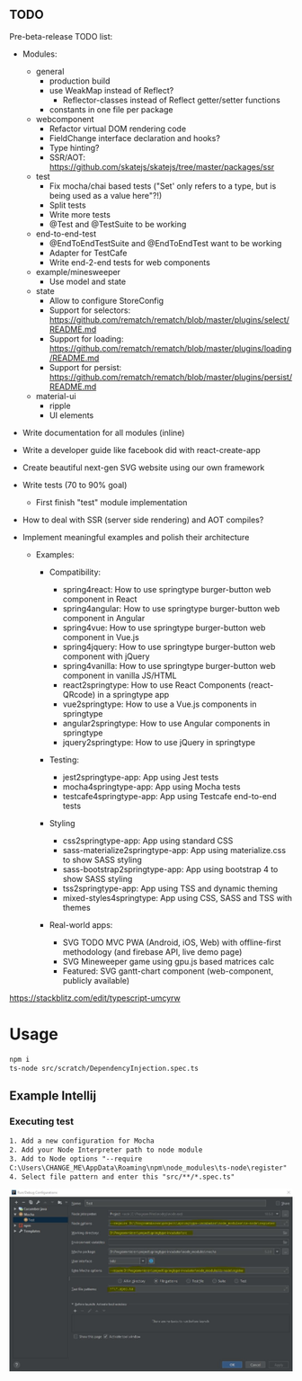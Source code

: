 ## TODO

Pre-beta-release TODO list:

- Modules:
  - general
    - production build
    - use WeakMap instead of Reflect?
      - Reflector-classes instead of Reflect getter/setter functions
    - constants in one file per package
  - webcomponent    
    - Refactor virtual DOM rendering code
    - FieldChange interface declaration and hooks?
    - Type hinting?
    - SSR/AOT: https://github.com/skatejs/skatejs/tree/master/packages/ssr
  - test
    - Fix mocha/chai based tests ("Set' only refers to a type, but is being used as a value here"?!)
    - Split tests
    - Write more tests
    - @Test and @TestSuite to be working
  - end-to-end-test
    - @EndToEndTestSuite and @EndToEndTest want to be working
    - Adapter for TestCafe
    - Write end-2-end tests for web components
  - example/minesweeper
    - Use model and state
  - state
    - Allow to configure StoreConfig
    - Support for selectors: https://github.com/rematch/rematch/blob/master/plugins/select/README.md
    - Support for loading: https://github.com/rematch/rematch/blob/master/plugins/loading/README.md
    - Support for persist: https://github.com/rematch/rematch/blob/master/plugins/persist/README.md
  - material-ui
    - ripple
    - UI elements
    
- Write documentation for all modules (inline)
- Write a developer guide like facebook did with react-create-app
- Create beautiful next-gen SVG website using our own framework

- Write tests (70 to 90% goal)
  - First finish "test" module implementation
     
- How to deal with SSR (server side rendering) and AOT compiles?
- Implement meaningful examples and polish their architecture 
  - Examples:
    - Compatibility:
      - spring4react: How to use springtype burger-button web component in React
      - spring4angular: How to use springtype burger-button web component in Angular
      - spring4vue: How to use springtype burger-button web component in Vue.js
      - spring4jquery: How to use springtype burger-button web component with jQuery
      - spring4vanilla: How to use springtype burger-button web component in vanilla JS/HTML
      - react2springtype: How to use React Components (react-QRcode) in a springtype app
      - vue2springtype: How to use a Vue.js components in springtype
      - angular2springtype: How to use Angular components in springtype
      - jquery2springtype: How to use jQuery in springtype
      
    - Testing:
      - jest2springtype-app: App using Jest tests
      - mocha4springtype-app: App using Mocha tests
      - testcafe4springtype-app: App using Testcafe end-to-end tests
       
    - Styling
      - css2springtype-app: App using standard CSS
      - sass-materialize2springtype-app: App using materialize.css to show SASS styling 
      - sass-bootstrap2springtype-app: App using bootstrap 4 to show SASS styling
      - tss2springtype-app: App using TSS and dynamic theming
      - mixed-styles4springtype: App using CSS, SASS and TSS with themes
       
    - Real-world apps:
      - SVG TODO MVC PWA (Android, iOS, Web) with offline-first methodology (and firebase API, live demo page)
      - SVG Mineweeper game using gpu.js based matrices calc
      - Featured: SVG gantt-chart component (web-component, publicly available) 
       
https://stackblitz.com/edit/typescript-umcyrw

# Usage
    npm i
    ts-node src/scratch/DependencyInjection.spec.ts
    
## Example Intellij    
### Executing test
    1. Add a new configuration for Mocha
    2. Add your Node Interpreter path to node module
    3. Add to Node options "--require C:\Users\CHANGE_ME\AppData\Roaming\npm\node_modules\ts-node\register"
    4. Select file pattern and enter this "src/**/*.spec.ts"
    
![Alt text](tests.jpg)

